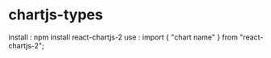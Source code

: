 # chartjs-types

install : npm install react-chartjs-2
use : import { "chart name" } from "react-chartjs-2";

